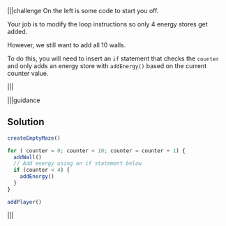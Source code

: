 |||challenge
On the left is some code to start you off.

Your job is to modify the loop instructions so only 4 energy stores get added.

However, we still want to add all 10 walls.

To do this, you will need to insert an `if` statement that checks the `counter` and only adds an energy store with `addEnergy()` based on the current counter value.

|||

|||guidance
## Solution
```javascript
createEmptyMaze()

for ( counter = 0; counter < 10; counter = counter + 1) {
  addWall()
  // Add energy using an if statement below
  if (counter < 4) {
    addEnergy()
  }
}

addPlayer()
```
|||